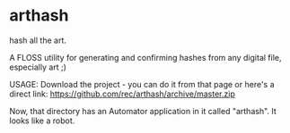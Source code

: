 # arthash

hash all the art.

A FLOSS utility for generating and confirming hashes from any digital file, especially art ;)


USAGE:
Download the project - you can do it from that page or here's a direct link:
https://github.com/rec/arthash/archive/master.zip

Now, that directory has an Automator application in it called "arthash".   It looks like a robot.
